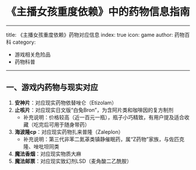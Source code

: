 # 《主播女孩重度依赖》中的药物信息指南
---
title: 《主播女孩重度依赖》药物对应信息
index: true
icon: game
author: 药物百科
category:
  - 游戏相关危险品
  - 药物科普
---

## 一、游戏内药物与现实对应
1. **安神片**：对应现实药物依替唑仑（Etizolam）
2. **止咳片**：对应现实日文版“白兔Bron”，为含阿片类和咖啡因的复方制剂
   - 补充说明：价格较高（近一百元一瓶），瓶子小巧精致，有用户提及适合收藏（吃完后可用于随身带药）
3. **海波隆cp**：对应现实药物扎来普隆（Zaleplon）
   - 补充说明：第三代非苯二氮䓬类镇静催眠药，属“Z药物”家族，与佐匹克隆、唑吡坦同类
4. **魔法香烟**：对应现实物质大麻
5. **魔法邮票**：对应现实致幻剂LSD（麦角酸二乙酰胺）